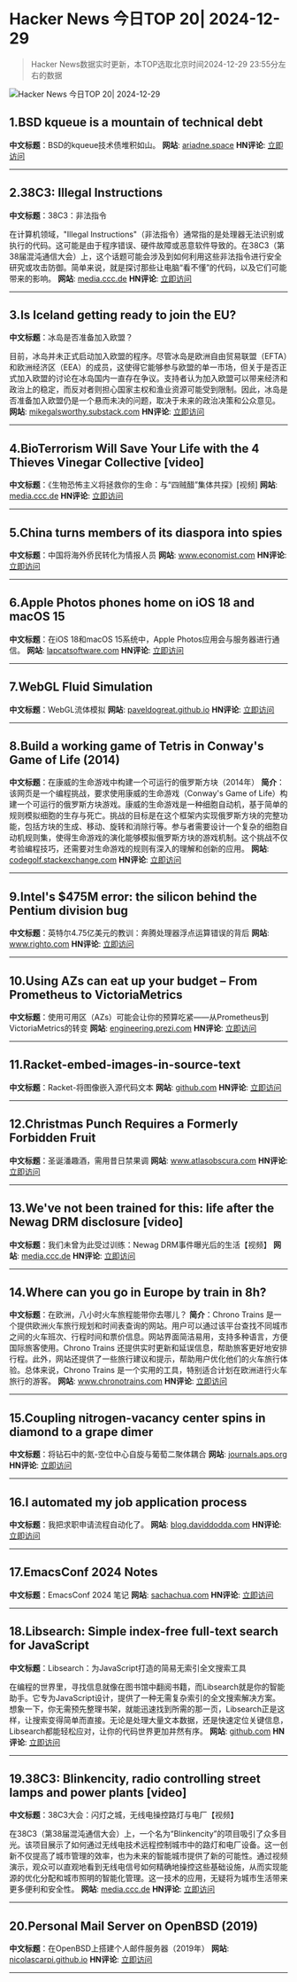 # Hacker News 今日TOP 20| 2024-12-29

> Hacker News数据实时更新，本TOP选取北京时间2024-12-29 23:55分左右的数据

![Hacker News 今日TOP 20| 2024-12-29](https://img.chuhaix.com/2024/0910_imageFile-1665440404179-628424718_1725901191.png)

## 1.BSD kqueue is a mountain of technical debt
**中文标题**：BSD的kqueue技术债堆积如山。
**网站**:  <a href='https://ariadne.space/2021/06/06/actually-bsd-kqueue-is-a-mountain-of-technical-debt/' target='_blank' rel='nofollow'>ariadne.space</a>
**HN评论**:  <a href='https://news.ycombinator.com/item?id=42540442&utm_source=www.chuhaix.com' target='_blank' rel='nofollow'>立即访问</a>

---

## 2.38C3: Illegal Instructions
**中文标题**：38C3：非法指令

在计算机领域，"Illegal Instructions"（非法指令）通常指的是处理器无法识别或执行的代码。这可能是由于程序错误、硬件故障或恶意软件导致的。在38C3（第38届混沌通信大会）上，这个话题可能会涉及到如何利用这些非法指令进行安全研究或攻击防御。简单来说，就是探讨那些让电脑“看不懂”的代码，以及它们可能带来的影响。
**网站**:  <a href='https://media.ccc.de/c/38c3' target='_blank' rel='nofollow'>media.ccc.de</a>
**HN评论**:  <a href='https://news.ycombinator.com/item?id=42537631&utm_source=www.chuhaix.com' target='_blank' rel='nofollow'>立即访问</a>

---

## 3.Is Iceland getting ready to join the EU?
**中文标题**：冰岛是否准备加入欧盟？

目前，冰岛并未正式启动加入欧盟的程序。尽管冰岛是欧洲自由贸易联盟（EFTA）和欧洲经济区（EEA）的成员，这使得它能够参与欧盟的单一市场，但关于是否正式加入欧盟的讨论在冰岛国内一直存在争议。支持者认为加入欧盟可以带来经济和政治上的稳定，而反对者则担心国家主权和渔业资源可能受到限制。因此，冰岛是否准备加入欧盟仍是一个悬而未决的问题，取决于未来的政治决策和公众意见。
**网站**:  <a href='https://mikegalsworthy.substack.com/p/is-iceland-getting-ready-to-join' target='_blank' rel='nofollow'>mikegalsworthy.substack.com</a>
**HN评论**:  <a href='https://news.ycombinator.com/item?id=42539987&utm_source=www.chuhaix.com' target='_blank' rel='nofollow'>立即访问</a>

---

## 4.BioTerrorism Will Save Your Life with the 4 Thieves Vinegar Collective [video]
**中文标题**：《生物恐怖主义将拯救你的生命：与“四贼醋”集体共探》[视频]
**网站**:  <a href='https://media.ccc.de/v/38c3-bioterrorism-will-save-your-life-with-the-4-thieves-vinegar-collective' target='_blank' rel='nofollow'>media.ccc.de</a>
**HN评论**:  <a href='https://news.ycombinator.com/item?id=42538903&utm_source=www.chuhaix.com' target='_blank' rel='nofollow'>立即访问</a>

---

## 5.China turns members of its diaspora into spies
**中文标题**：中国将海外侨民转化为情报人员
**网站**:  <a href='https://www.economist.com/china/2024/12/26/how-china-turns-members-of-its-diaspora-into-spies' target='_blank' rel='nofollow'>www.economist.com</a>
**HN评论**:  <a href='https://news.ycombinator.com/item?id=42540427&utm_source=www.chuhaix.com' target='_blank' rel='nofollow'>立即访问</a>

---

## 6.Apple Photos phones home on iOS 18 and macOS 15
**中文标题**：在iOS 18和macOS 15系统中，Apple Photos应用会与服务器进行通信。
**网站**:  <a href='https://lapcatsoftware.com/articles/2024/12/3.html' target='_blank' rel='nofollow'>lapcatsoftware.com</a>
**HN评论**:  <a href='https://news.ycombinator.com/item?id=42533685&utm_source=www.chuhaix.com' target='_blank' rel='nofollow'>立即访问</a>

---

## 7.WebGL Fluid Simulation
**中文标题**：WebGL流体模拟
**网站**:  <a href='https://paveldogreat.github.io/WebGL-Fluid-Simulation/' target='_blank' rel='nofollow'>paveldogreat.github.io</a>
**HN评论**:  <a href='https://news.ycombinator.com/item?id=42537567&utm_source=www.chuhaix.com' target='_blank' rel='nofollow'>立即访问</a>

---

## 8.Build a working game of Tetris in Conway's Game of Life (2014)
**中文标题**：在康威的生命游戏中构建一个可运行的俄罗斯方块（2014年）
**简介**：该网页是一个编程挑战，要求使用康威的生命游戏（Conway's Game of Life）构建一个可运行的俄罗斯方块游戏。康威的生命游戏是一种细胞自动机，基于简单的规则模拟细胞的生存与死亡。挑战的目标是在这个框架内实现俄罗斯方块的完整功能，包括方块的生成、移动、旋转和消除行等。参与者需要设计一个复杂的细胞自动机规则集，使得生命游戏的演化能够模拟俄罗斯方块的游戏机制。这个挑战不仅考验编程技巧，还需要对生命游戏的规则有深入的理解和创新的应用。
**网站**:  <a href='https://codegolf.stackexchange.com/questions/11880/build-a-working-game-of-tetris-in-conways-game-of-life' target='_blank' rel='nofollow'>codegolf.stackexchange.com</a>
**HN评论**:  <a href='https://news.ycombinator.com/item?id=42520432&utm_source=www.chuhaix.com' target='_blank' rel='nofollow'>立即访问</a>

---

## 9.Intel's $475M error: the silicon behind the Pentium division bug
**中文标题**：英特尔4.75亿美元的教训：奔腾处理器浮点运算错误的背后
**网站**:  <a href='https://www.righto.com/2024/12/this-die-photo-of-pentium-shows.html' target='_blank' rel='nofollow'>www.righto.com</a>
**HN评论**:  <a href='https://news.ycombinator.com/item?id=42535071&utm_source=www.chuhaix.com' target='_blank' rel='nofollow'>立即访问</a>

---

## 10.Using AZs can eat up your budget – From Prometheus to VictoriaMetrics
**中文标题**：使用可用区（AZs）可能会让你的预算吃紧——从Prometheus到VictoriaMetrics的转变
**网站**:  <a href='https://engineering.prezi.com/how-using-availability-zones-can-eat-up-your-budget-our-journey-from-prometheus-to-be8a816f7efe' target='_blank' rel='nofollow'>engineering.prezi.com</a>
**HN评论**:  <a href='https://news.ycombinator.com/item?id=42513809&utm_source=www.chuhaix.com' target='_blank' rel='nofollow'>立即访问</a>

---

## 11.Racket-embed-images-in-source-text
**中文标题**：Racket-将图像嵌入源代码文本
**网站**:  <a href='https://github.com/shriram/racket-embed-images-in-source-text' target='_blank' rel='nofollow'>github.com</a>
**HN评论**:  <a href='https://news.ycombinator.com/item?id=42521493&utm_source=www.chuhaix.com' target='_blank' rel='nofollow'>立即访问</a>

---

## 12.Christmas Punch Requires a Formerly Forbidden Fruit
**中文标题**：圣诞潘趣酒，需用昔日禁果调
**网站**:  <a href='https://www.atlasobscura.com/articles/how-to-make-ponche-navideno' target='_blank' rel='nofollow'>www.atlasobscura.com</a>
**HN评论**:  <a href='https://news.ycombinator.com/item?id=42509823&utm_source=www.chuhaix.com' target='_blank' rel='nofollow'>立即访问</a>

---

## 13.We've not been trained for this: life after the Newag DRM disclosure [video]
**中文标题**：我们未曾为此受过训练：Newag DRM事件曝光后的生活【视频】
**网站**:  <a href='https://media.ccc.de/v/38c3-we-ve-not-been-trained-for-this-life-after-the-newag-drm-disclosure' target='_blank' rel='nofollow'>media.ccc.de</a>
**HN评论**:  <a href='https://news.ycombinator.com/item?id=42538914&utm_source=www.chuhaix.com' target='_blank' rel='nofollow'>立即访问</a>

---

## 14.Where can you go in Europe by train in 8h?
**中文标题**：在欧洲，八小时火车旅程能带你去哪儿？
**简介**：Chrono Trains 是一个提供欧洲火车旅行规划和时间表查询的网站。用户可以通过该平台查找不同城市之间的火车班次、行程时间和票价信息。网站界面简洁易用，支持多种语言，方便国际旅客使用。Chrono Trains 还提供实时更新和延误信息，帮助旅客更好地安排行程。此外，网站还提供了一些旅行建议和提示，帮助用户优化他们的火车旅行体验。总体来说，Chrono Trains 是一个实用的工具，特别适合计划在欧洲进行火车旅行的游客。
**网站**:  <a href='https://www.chronotrains.com/en' target='_blank' rel='nofollow'>www.chronotrains.com</a>
**HN评论**:  <a href='https://news.ycombinator.com/item?id=42530332&utm_source=www.chuhaix.com' target='_blank' rel='nofollow'>立即访问</a>

---

## 15.Coupling nitrogen-vacancy center spins in diamond to a grape dimer
**中文标题**：将钻石中的氮-空位中心自旋与葡萄二聚体耦合
**网站**:  <a href='https://journals.aps.org/prapplied/abstract/10.1103/PhysRevApplied.22.064078' target='_blank' rel='nofollow'>journals.aps.org</a>
**HN评论**:  <a href='https://news.ycombinator.com/item?id=42509760&utm_source=www.chuhaix.com' target='_blank' rel='nofollow'>立即访问</a>

---

## 16.I automated my job application process
**中文标题**：我把求职申请流程自动化了。
**网站**:  <a href='https://blog.daviddodda.com/how-i-automated-my-job-application-process-part-1' target='_blank' rel='nofollow'>blog.daviddodda.com</a>
**HN评论**:  <a href='https://news.ycombinator.com/item?id=42531695&utm_source=www.chuhaix.com' target='_blank' rel='nofollow'>立即访问</a>

---

## 17.EmacsConf 2024 Notes
**中文标题**：EmacsConf 2024 笔记
**网站**:  <a href='https://sachachua.com/blog/2024/12/emacsconf-2024-notes/' target='_blank' rel='nofollow'>sachachua.com</a>
**HN评论**:  <a href='https://news.ycombinator.com/item?id=42531217&utm_source=www.chuhaix.com' target='_blank' rel='nofollow'>立即访问</a>

---

## 18.Libsearch: Simple index-free full-text search for JavaScript
**中文标题**：Libsearch：为JavaScript打造的简易无索引全文搜索工具

在编程的世界里，寻找信息就像在图书馆中翻阅书籍，而Libsearch就是你的智能助手。它专为JavaScript设计，提供了一种无需复杂索引的全文搜索解决方案。想象一下，你无需预先整理书架，就能迅速找到所需的那一页，Libsearch正是这样，让搜索变得简单而直接。无论是处理大量文本数据，还是快速定位关键信息，Libsearch都能轻松应对，让你的代码世界更加井然有序。
**网站**:  <a href='https://github.com/thesephist/libsearch' target='_blank' rel='nofollow'>github.com</a>
**HN评论**:  <a href='https://news.ycombinator.com/item?id=42537665&utm_source=www.chuhaix.com' target='_blank' rel='nofollow'>立即访问</a>

---

## 19.38C3: Blinkencity, radio controlling street lamps and power plants [video]
**中文标题**：38C3大会：闪灯之城，无线电操控路灯与电厂【视频】

在38C3（第38届混沌通信大会）上，一个名为“Blinkencity”的项目吸引了众多目光。该项目展示了如何通过无线电技术远程控制城市中的路灯和电厂设备。这一创新不仅提高了城市管理的效率，也为未来的智能城市提供了新的可能性。通过视频演示，观众可以直观地看到无线电信号如何精确地操控这些基础设施，从而实现能源的优化分配和城市照明的智能化管理。这一技术的应用，无疑将为城市生活带来更多便利和安全性。
**网站**:  <a href='https://media.ccc.de/v/38c3-blinkencity-radio-controlling-street-lamps-and-power-plants' target='_blank' rel='nofollow'>media.ccc.de</a>
**HN评论**:  <a href='https://news.ycombinator.com/item?id=42535622&utm_source=www.chuhaix.com' target='_blank' rel='nofollow'>立即访问</a>

---

## 20.Personal Mail Server on OpenBSD (2019)
**中文标题**：在OpenBSD上搭建个人邮件服务器（2019年）
**网站**:  <a href='https://nicolascarpi.github.io/openbsd/2019/04/03/openbsd-mail-server.html' target='_blank' rel='nofollow'>nicolascarpi.github.io</a>
**HN评论**:  <a href='https://news.ycombinator.com/item?id=42536750&utm_source=www.chuhaix.com' target='_blank' rel='nofollow'>立即访问</a>

---

